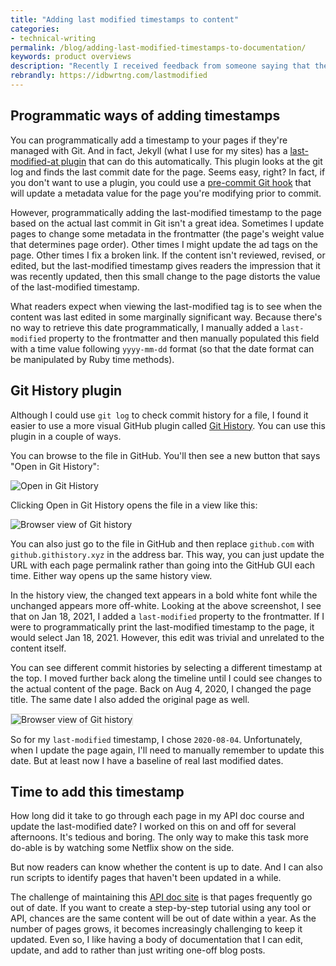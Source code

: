 ```yaml
---
title: "Adding last modified timestamps to content"
categories:
- technical-writing
permalink: /blog/adding-last-modified-timestamps-to-documentation/
keywords: product overviews
description: "Recently I received feedback from someone saying that they couldn't tell when my <a href='/learnapidoc/docapis_measuring_impact.html'>API documentation quality checklist article</a> was published. This was embarrassing to me because printing timestamps on pages was one of the quality characteristics in the checklist. So I decided to add last-modified timestamps to every page. Unfortunately, this is a much harder task than it initially seems."
rebrandly: https://idbwrtng.com/lastmodified
---
```


## Programmatic ways of adding timestamps

You can programmatically add a timestamp to your pages if they're managed with Git. And in fact, Jekyll (what I use for my sites) has a [last-modified-at plugin](https://github.com/gjtorikian/jekyll-last-modified-at) that can do this automatically. This plugin looks at the git log and finds the last commit date for the page. Seems easy, right? In fact, if you don't want to use a plugin, you could use a [pre-commit Git hook](https://toroid.org/git-last-modified) that will update a metadata value for the page you're modifying prior to commit.

However, programmatically adding the last-modified timestamp to the page based on the actual last commit in Git isn't a great idea. Sometimes I update pages to change some metadata in the frontmatter (the page's weight value that determines page order). Other times I might update the ad tags on the page. Other times I fix a broken link. If the content isn't reviewed, revised, or edited, but the last-modified timestamp gives readers the impression that it was recently updated, then this small change to the page distorts the value of the last-modified timestamp.

What readers expect when viewing the last-modified tag is to see when the content was last edited in some marginally significant way. Because there's no way to retrieve this date programmatically, I manually added a `last-modified` property to the frontmatter and then manually populated this field with a time value following `yyyy-mm-dd` format (so that the date format can be manipulated by Ruby time methods).

## Git History plugin

Although I could use `git log` to check commit history for a file, I found it easier to use a more visual GitHub plugin called [Git History](https://github.com/pomber/git-history). You can use this plugin in a couple of ways.

You can browse to the file in GitHub. You'll then see a new button that says "Open in Git History":

<img src="https://s3.us-west-1.wasabisys.com/idbwmedia.com/images/githistoryscreenshot2.png" alt="Open in Git History" />

Clicking Open in Git History opens the file in a view like this:

<img src="https://s3.us-west-1.wasabisys.com/idbwmedia.com/images/githistoryscreenshot3.png" alt="Browser view of Git history" />

You can also just go to the file in GitHub and then replace `github.com` with `github.githistory.xyz` in the address bar. This way, you can just update the URL with each page permalink rather than going into the GitHub GUI each time. Either way opens up the same history view.

In the history view, the changed text appears in a bold white font while the unchanged appears more off-white. Looking at the above screenshot, I see that on Jan 18, 2021, I added a `last-modified` property to the frontmatter. If I were to programmatically print the last-modified timestamp to the page, it would select Jan 18, 2021. However, this edit was trivial and unrelated to the content itself.

You can see different commit histories by selecting a different timestamp at the top. I moved further back along the timeline until I could see changes to the actual content of the page. Back on Aug 4, 2020, I changed the page title. The same date I also added the original page as well.

<img style="border: 1px solid #dedede" src="https://s3.us-west-1.wasabisys.com/idbwmedia.com/images/githistoryscreenshot1.png" alt="Browser view of Git history" />

So for my `last-modified` timestamp, I chose `2020-08-04`. Unfortunately, when I update the page again, I'll need to manually remember to update this date. But at least now I have a baseline of real last modified dates.

## Time to add this timestamp

How long did it take to go through each page in my API doc course and update the last-modified date? I worked on this on and off for several afternoons. It's tedious and boring. The only way to make this task more do-able is by watching some Netflix show on the side.

But now readers can know whether the content is up to date. And I can also run scripts to identify pages that haven't been updated in a while.

The challenge of maintaining this [API doc site](/learnapidoc/) is that pages frequently go out of date. If you want to create a step-by-step tutorial using any tool or API, chances are the same content will be out of date within a year. As the number of pages grows, it becomes increasingly challenging to keep it updated. Even so, I like having a body of documentation that I can edit, update, and add to rather than just writing one-off blog posts.
